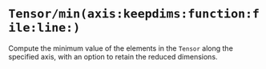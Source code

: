 # ``Tensor/min(axis:keepdims:function:file:line:)``

Compute the minimum value of the elements in the ``Tensor`` along the specified axis, with an option to retain the reduced dimensions.